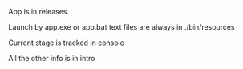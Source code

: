 App is in releases.

Launch by app.exe or app.bat
text files are always in ./bin/resources

Current stage is tracked in console

All the other info is in intro
